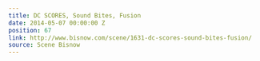 ```yaml
---
title: DC SCORES, Sound Bites, Fusion
date: 2014-05-07 00:00:00 Z
position: 67
link: http://www.bisnow.com/scene/1631-dc-scores-sound-bites-fusion/
source: Scene Bisnow
---
```


